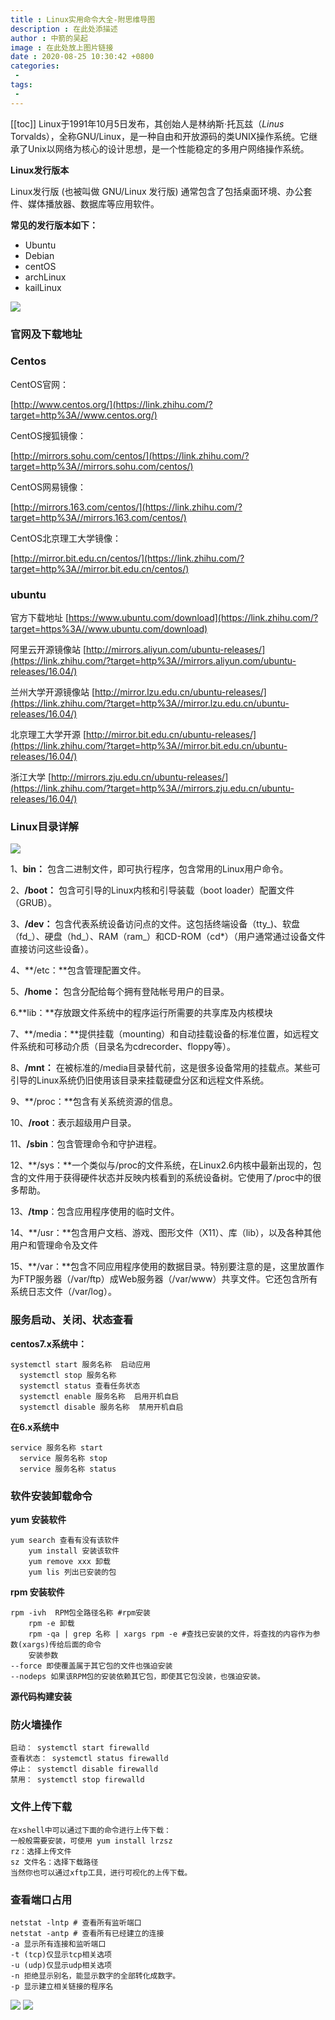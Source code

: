 ```yaml
---
title : Linux实用命令大全-附思维导图
description : 在此处添描述
author : 中箭的吴起
image : 在此处放上图片链接
date : 2020-08-25 10:30:42 +0800
categories:
 -
tags:
 -
---
```

[[toc]]
Linux于1991年10月5日发布，其创始人是林纳斯·托瓦兹（_Linus_ Torvalds），全称GNU/Linux，是一种自由和开放源码的类UNIX操作系统。它继承了Unix以网络为核心的设计思想，是一个性能稳定的多用户网络操作系统。

**Linux发行版本**

Linux发行版 (也被叫做 GNU/Linux 发行版) 通常包含了包括桌面环境、办公套件、媒体播放器、数据库等应用软件。

**常见的发行版本如下：**

*   Ubuntu
*   Debian
*   centOS
*   archLinux
*   kailLinux

![](https://pic4.zhimg.com/v2-3a3a6dd573d80e72cd67f84f9e3900e0_b.jpg)

### 官网及下载地址

### Centos

CentOS官网：

[http://www.centos.org/](https://link.zhihu.com/?target=http%3A//www.centos.org/)

CentOS搜狐镜像：

[http://mirrors.sohu.com/centos/](https://link.zhihu.com/?target=http%3A//mirrors.sohu.com/centos/)

CentOS网易镜像：

[http://mirrors.163.com/centos/](https://link.zhihu.com/?target=http%3A//mirrors.163.com/centos/)

CentOS北京理工大学镜像：

[http://mirror.bit.edu.cn/centos/](https://link.zhihu.com/?target=http%3A//mirror.bit.edu.cn/centos/)

### **ubuntu**

官方下载地址 [https://www.ubuntu.com/download](https://link.zhihu.com/?target=https%3A//www.ubuntu.com/download)

阿里云开源镜像站 [http://mirrors.aliyun.com/ubuntu-releases/](https://link.zhihu.com/?target=http%3A//mirrors.aliyun.com/ubuntu-releases/16.04/)

兰州大学开源镜像站 [http://mirror.lzu.edu.cn/ubuntu-releases/](https://link.zhihu.com/?target=http%3A//mirror.lzu.edu.cn/ubuntu-releases/16.04/)

北京理工大学开源 [http://mirror.bit.edu.cn/ubuntu-releases/](https://link.zhihu.com/?target=http%3A//mirror.bit.edu.cn/ubuntu-releases/16.04/)

浙江大学 [http://mirrors.zju.edu.cn/ubuntu-releases/](https://link.zhihu.com/?target=http%3A//mirrors.zju.edu.cn/ubuntu-releases/16.04/)

### Linux目录详解

![](https://pic3.zhimg.com/v2-6cd5fbbcd1a1d3ff949dcc688add289a_b.png)

1、**bin：** 包含二进制文件，即可执行程序，包含常用的Linux用户命令。

2、**/boot：** 包含可引导的Linux内核和引导装载（boot loader）配置文件（GRUB）。

3、**/dev：** 包含代表系统设备访问点的文件。这包括终端设备（tty_)、软盘（fd_）、硬盘（hd_）、RAM（ram_）和CD-ROM（cd*）（用户通常通过设备文件直接访问这些设备）。

4、**/etc：**包含管理配置文件。

5、**/home：** 包含分配给每个拥有登陆帐号用户的目录。

6.**lib：**存放跟文件系统中的程序运行所需要的共享库及内核模块

7、**/media：**提供挂载（mounting）和自动挂载设备的标准位置，如远程文件系统和可移动介质（目录名为cdrecorder、floppy等）。

8、**/mnt：** 在被标准的/media目录替代前，这是很多设备常用的挂载点。某些可引导的Linux系统仍旧使用该目录来挂载硬盘分区和远程文件系统。

9、**/proc：**包含有关系统资源的信息。

10、**/root**：表示超级用户目录。

11、**/sbin**：包含管理命令和守护进程。

12、**/sys：**一个类似与/proc的文件系统，在Linux2.6内核中最新出现的，包含的文件用于获得硬件状态并反映内核看到的系统设备树。它使用了/proc中的很多帮助。

13、**/tmp**：包含应用程序使用的临时文件。

14、**/usr：**包含用户文档、游戏、图形文件（X11）、库（lib），以及各种其他用户和管理命令及文件

15、**/var：**包含不同应用程序使用的数据目录。特别要注意的是，这里放置作为FTP服务器（/var/ftp）成Web服务器（/var/www）共享文件。它还包含所有系统日志文件（/var/log）。

### 服务启动、关闭、状态查看

**centos7.x系统中：**

```
systemctl start 服务名称  启动应用
  systemctl stop 服务名称
  systemctl status 查看任务状态
  systemctl enable 服务名称  启用开机自启
  systemctl disable 服务名称  禁用开机自启
```

**在6.x系统中**

```
service 服务名称 start
  service 服务名称 stop
  service 服务名称 status
```

### 软件安装卸载命令

**yum 安装软件**

```
yum search 查看有没有该软件
    yum install 安装该软件
    yum remove xxx 卸载
    yum lis 列出已安装的包
```

**rpm 安装软件**

```
rpm -ivh  RPM包全路径名称 #rpm安装
    rpm -e 卸载
    rpm -qa | grep 名称 | xargs rpm -e #查找已安装的文件，将查找的内容作为参数(xargs)传给后面的命令
    安装参数 
--force 即使覆盖属于其它包的文件也强迫安装 
--nodeps 如果该RPM包的安装依赖其它包，即使其它包没装，也强迫安装。
```

**源代码构建安装**

### 防火墙操作

```
启动： systemctl start firewalld
查看状态： systemctl status firewalld 
停止： systemctl disable firewalld
禁用： systemctl stop firewalld
```

### 文件上传下载

```
在xshell中可以通过下面的命令进行上传下载：
一般般需要安装，可使用 yum install lrzsz
rz：选择上传文件
sz 文件名：选择下载路径
当然你也可以通过xftp工具，进行可视化的上传下载。
```

### 查看端口占用

```
netstat -lntp # 查看所有监听端口 
netstat -antp # 查看所有已经建立的连接
-a 显示所有连接和监听端口
-t (tcp)仅显示tcp相关选项
-u (udp)仅显示udp相关选项
-n 拒绝显示别名，能显示数字的全部转化成数字。
-p 显示建立相关链接的程序名
```

![](https://pic3.zhimg.com/v2-c28ea63edc9fddab9dcace64edc7a843_b.jpg)
![](https://pic1.zhimg.com/v2-0049e91f22255c7fc8e42e511a481196_b.jpg)